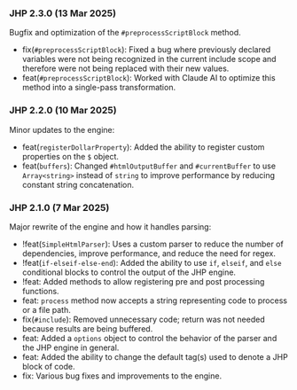 ### JHP 2.3.0 (13 Mar 2025)

Bugfix and optimization of the `#preprocessScriptBlock` method.
- fix(`#preprocessScriptBlock`): Fixed a bug where previously declared variables were not being recognized in the current include scope and therefore were not being replaced with their new values.
- feat(`#preprocessScriptBlock`): Worked with Claude AI to optimize this method into a single-pass transformation.

### JHP 2.2.0 (10 Mar 2025)

Minor updates to the engine:
- feat(`registerDollarProperty`): Added the ability to register custom properties on the `$` object.
- feat(`buffers`): Changed `#htmlOutputBuffer` and `#currentBuffer` to use `Array<string>` instead of `string` to improve performance by reducing constant string concatenation.

### JHP 2.1.0 (7 Mar 2025)

Major rewrite of the engine and how it handles parsing:
- !feat(`SimpleHtmlParser`): Uses a custom parser to reduce the number of dependencies, improve performance, and reduce the need for regex.
- !feat(`if-elseif-else-end`): Added the ability to use `if`, `elseif`, and `else` conditional blocks to control the output of the JHP engine.
- !feat: Added methods to allow registering pre and post processing functions.
- feat: `process` method now accepts a string representing code to process or a file path.
- fix(`#include`): Removed unnecessary code; return was not needed because results are being buffered.
- feat: Added a `options` object to control the behavior of the parser and the JHP engine in general.
- feat: Added the ability to change the default tag(s) used to denote a JHP block of code.
- fix: Various bug fixes and improvements to the engine.
